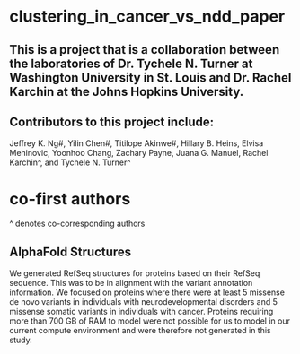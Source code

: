 # clustering_in_cancer_vs_ndd_paper

## This is a project that is a collaboration between the laboratories of Dr. Tychele N. Turner at Washington University in St. Louis and Dr. Rachel Karchin at the Johns Hopkins University. 

## Contributors to this project include:
Jeffrey K. Ng#, Yilin Chen#, Titilope Akinwe#, Hillary B. Heins, Elvisa Mehinovic, Yoonhoo Chang, Zachary Payne, Juana G. Manuel, Rachel Karchin^, and Tychele N. Turner^

# co-first authors
^ denotes co-corresponding authors

## AlphaFold Structures
We generated RefSeq structures for proteins based on their RefSeq sequence. This was to be in alignment with the variant annotation information. We focused on proteins where there were at least 5 missense de novo variants in individuals with neurodevelopmental disorders and 5 missense somatic variants in individuals with cancer. Proteins requiring more than 700 GB of RAM to model were not possible for us to model in our current compute environment and were therefore not generated in this study.


